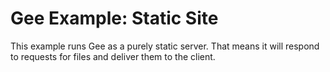 # Gee Example: Static Site

This example runs Gee as a purely static server. That means it will respond to requests for files and deliver them to the client. 